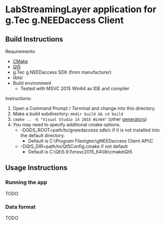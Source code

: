 # LabStreamingLayer application for g.Tec g.NEEDaccess Client

## Build Instructions

Requirements:

* [CMake](https://cmake.org/download/)
* [Qt5](https://www.qt.io/download-open-source/)
* g.Tec g.NEEDaccess SDK (from manufacturer)
* liblsl
* Build environment
    * Tested with MSVC 2015 Win64 as IDE and compiler

Instructions:

1. Open a Command Prompt / Terminal and change into this directory.
1. Make a build subdirectory: `mkdir build && cd build`
1. `cmake .. -G "Visual Studio 14 2015 Win64"` (other [generators](https://cmake.org/cmake/help/latest/manual/cmake-generators.7.html#visual-studio-generators))
1. You may need to specify additional cmake options.
    * -DGDS_ROOT=path/to/gneedaccess sdk/c if it is not installed into the default directory.
        * Default is C:\Program Files\gtec\gNEEDaccess Client API\C
    * -DQt5_DIR=path/to/Qt5Config.cmake if not default
        * Default is C:\\Qt\\5.9.1\\msvc2015_64\\lib\\cmake\\Qt5

## Usage Instructions

### Running the app

TODO

### Data format

TODO
